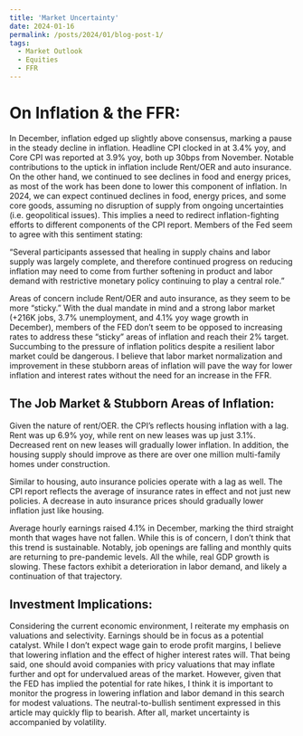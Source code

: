 ```yaml
---
title: 'Market Uncertainty'
date: 2024-01-16
permalink: /posts/2024/01/blog-post-1/
tags:
  - Market Outlook
  - Equities
  - FFR
---
```


On Inflation & the FFR:
======

In December, inflation edged up slightly above consensus, marking a pause in the steady decline in inflation. Headline CPI clocked in at 3.4% yoy, and Core CPI was reported at 3.9% yoy, both up 30bps from November. Notable contributions to the uptick in inflation include Rent/OER and auto insurance. On the other hand, we continued to see declines in food and energy prices, as most of the work has been done to lower this component of inflation. In 2024, we can expect continued declines in food, energy prices, and some core goods, assuming no disruption of supply from ongoing uncertainties (i.e. geopolitical issues). This implies a need to redirect inflation-fighting efforts to different components of the CPI report. Members of the Fed seem to agree with this sentiment stating:


“Several participants assessed that healing in supply chains and labor supply was largely complete, and therefore continued progress on reducing inflation may need to come from further softening in product and labor demand with restrictive monetary policy continuing to play a central role.”


Areas of concern include Rent/OER and auto insurance, as they seem to be more “sticky.” With the dual mandate in mind and a strong labor market (+216K jobs, 3.7% unemployment, and 4.1% yoy wage growth in December), members of the FED don’t seem to be opposed to increasing rates to address these “sticky” areas of inflation and reach their 2% target. Succumbing to the pressure of inflation politics despite a resilient labor market could be dangerous. I believe that labor market normalization and improvement in these stubborn areas of inflation will pave the way for lower inflation and interest rates without the need for an increase in the FFR.

The Job Market & Stubborn Areas of Inflation:
------

Given the nature of rent/OER. the CPI’s reflects housing inflation with a lag. Rent was up 6.9% yoy, while rent on new leases was up just 3.1%. Decreased rent on new leases will gradually lower inflation. In addition, the housing supply should improve as there are over one million multi-family homes under construction. 

Similar to housing, auto insurance policies operate with a lag as well. The CPI report reflects the average of insurance rates in effect and not just new policies. A decrease in auto insurance prices should gradually lower inflation just like housing. 

Average hourly earnings raised 4.1% in December, marking the third straight month that wages have not fallen. While this is of concern, I don’t think that this trend is sustainable. Notably, job openings are falling and monthly quits are returning to pre-pandemic levels. All the while, real GDP growth is slowing. These factors exhibit a deterioration in labor demand, and likely a continuation of that trajectory.

Investment Implications:
------

Considering the current economic environment, I reiterate my emphasis on valuations and selectivity. Earnings should be in focus as a potential catalyst. While I don’t expect wage gain to erode profit margins, I believe that lowering inflation and the effect of higher interest rates will. That being said, one should avoid companies with pricy valuations that may inflate further and opt for undervalued areas of the market. However, given that the FED has implied the potential for rate hikes, I think it is important to monitor the progress in lowering inflation and labor demand in this search for modest valuations. The neutral-to-bullish sentiment expressed in this article may quickly flip to bearish. After all, market uncertainty is accompanied by volatility. 

